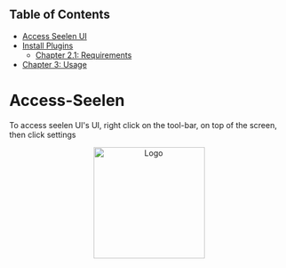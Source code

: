 ## Table of Contents

- [Access Seelen UI](#Access-Seelen)
- [Install Plugins](#chapter-2-installation)
  - [Chapter 2.1: Requirements](#chapter-21-requirements)
- [Chapter 3: Usage](#chapter-3-usage)


# Access-Seelen
To access seelen UI's UI, right click on the tool-bar, on top of the screen, then click settings

<p align="center">
  <img src="images/logo.png" alt="Logo" width="200"/>
</p>
